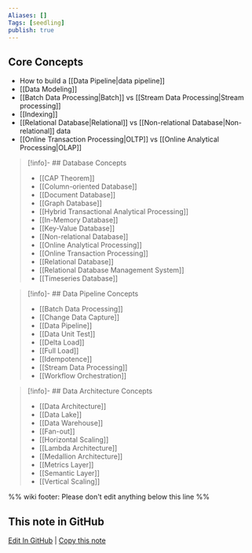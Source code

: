 ```yaml
---
Aliases: []
Tags: [seedling]
publish: true
---
```


## Core Concepts

- How to build a [[Data Pipeline|data pipeline]]
- [[Data Modeling]]
- [[Batch Data Processing|Batch]] vs [[Stream Data Processing|Stream processing]]
- [[Indexing]]
- [[Relational Database|Relational]] vs [[Non-relational Database|Non-relational]] data
- [[Online Transaction Processing|OLTP]] vs [[Online Analytical Processing|OLAP]]

> [!info]- ## Database Concepts
>
>- [[CAP Theorem]]
>- [[Column-oriented Database]]
>- [[Document Database]]
>- [[Graph Database]]
>- [[Hybrid Transactional Analytical Processing]]
>- [[In-Memory Database]]
>- [[Key-Value Database]]
>- [[Non-relational Database]]
>- [[Online Analytical Processing]]
>- [[Online Transaction Processing]]
>- [[Relational Database]]
>- [[Relational Database Management System]]
>- [[Timeseries Database]]

> [!info]- ## Data Pipeline Concepts
>
>- [[Batch Data Processing]]
>- [[Change Data Capture]]
>- [[Data Pipeline]]
>- [[Data Unit Test]]
>- [[Delta Load]]
>- [[Full Load]]
>- [[Idempotence]]
>- [[Stream Data Processing]]
>- [[Workflow Orchestration]]

> [!info]- ## Data Architecture Concepts
>
>- [[Data Architecture]]
>- [[Data Lake]]
>- [[Data Warehouse]]
>- [[Fan-out]]
>- [[Horizontal Scaling]]
>- [[Lambda Architecture]]
>- [[Medallion Architecture]]
>- [[Metrics Layer]]
>- [[Semantic Layer]]
>- [[Vertical Scaling]]

%% wiki footer: Please don't edit anything below this line %%

## This note in GitHub

<span class="git-footer">[Edit In GitHub](https://github.dev/data-engineering-community/data-engineering-wiki/blob/main/Concepts/Concepts.md "git-hub-edit-note") | [Copy this note](https://raw.githubusercontent.com/data-engineering-community/data-engineering-wiki/main/Concepts/Concepts.md "git-hub-copy-note") </span>
